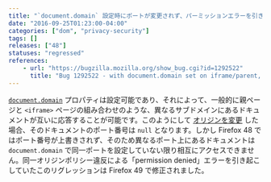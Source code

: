 ```yaml
---
title: "`document.domain` 設定時にポートが変更されず、パーミッションエラーを引き起こす可能性があります"
date: "2016-09-25T01:23:00-04:00"
categories: ["dom", "privacy-security"]
tags: []
releases: ["48"]
statuses: "regressed"
references:
    - url: "https://bugzilla.mozilla.org/show_bug.cgi?id=1292522"
      title: "Bug 1292522 - with document.domain set on iframe/parent, permission denied on property-access across frame/parent when coming from different ports"
---
```

[`document.domain`](https://developer.mozilla.org/docs/Web/API/Document/domain) プロパティは設定可能であり、それによって、一般的に親ページと `<iframe>` ページの組み合わせのような、異なるサブドメインにあるドキュメントが互いに応答することが可能です。このようにして [オリジンを変更](https://developer.mozilla.org/docs/Web/Security/Same-origin_policy#Changing_origin) した場合、そのドキュメントのポート番号は `null` となります。しかし Firefox 48 ではポート番号が上書きされず、そのため異なるポート上にあるドキュメントは `document.domain` で同一ポートを設定していない限り相互にアクセスできません。同一オリジンポリシー違反による「permission denied」エラーを引き起こしていたこのリグレッションは Firefox 49 で修正されました。
